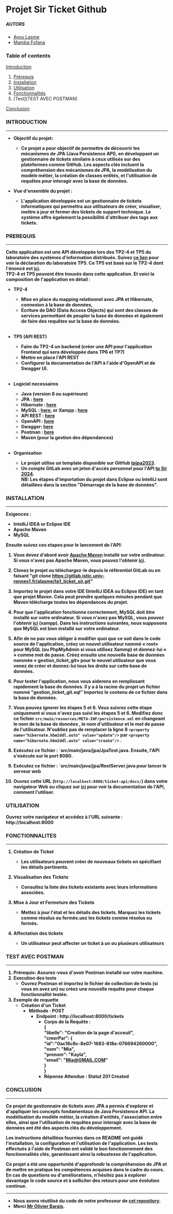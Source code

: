 # Projet Sir Ticket Github

##### AUTORS
* [Ayou Lasme](https://github.com/TodiBG)
* [Mamba Fofana](https://github.com/angecla)
  <br/>

### Table of contents
[Introduction](##INTRODUCTION)
1. [Prérequis](##PREREQUIS)
2. [Installation](##INSTALLATION)
3. [Utilisation](##UTILISATION)
4. [Fonctionnalités]()
5. [Test](TEST AVEC POSTMAN)

[Conclusion](##Conclusion)

### INTRODUCTION
***
* <b>Objectif du projet:<b/>
    * Ce projet a pour objectif de permettre de découvrir les mécanismes de JPA (Java Persistence API), en développant un gestionnaire de tickets similaire à ceux utilisés sur des plateformes comme GitHub. Les aspects clés incluent la compréhension des mécanismes de JPA, 
      la modélisation du modèle métier, la création de classes entités, et l'utilisation de requêtes pour interagir avec la base de données.
  
* <b>Vue d'ensemble du projet :<b/>
    * L'application développée est un gestionnaire de tickets informatiques qui permettra aux utilisateurs de créer, visualiser, mettre à jour et fermer des tickets de support technique. Le système offre également la possibilité d'attribuer des tags aux tickets.

### PREREQUIS
***
Cette application est une API développée lors des TP2-4 et TP5 du laboratoire des systèmes d'information distribués.
Suivez [ce lien](https://docs.google.com/document/d/1H3YU4agteIqMysxSWKxEWEqjpQs0kIVQa3gQQG27CXc/edit) pour voir la déclaration du laboratoire TP5. Ce TP5 est basé sur le TP2-4 dont l'énoncé est [ici](https://docs.google.com/document/d/1IfN_LvfZCZJIu4aNO3_2zpZqAsjObqWRd8Bs4sYtN1I/edit).
  <br> TP2-4 et TP5 peuvent être trouvés dans cette application. Et voici la composition de l'application en détail :
* <b>TP2-4<b/>
    * Mise en place du mapping relationnel avec JPA et Hibernate, connexion à la base de données,
    * Ecriture de DAO (Data Access Objects) qui sont des classes de services permettant de peupler la base de données et également de faire des requêtes sur la base de données.<br><br>

* TP5 (API REST) <br>
    * Faire du TP2-4 un backend (créer une API pour l'application Frontend qui sera développée dans TP6 et TP7)
    * Mettre en place l'API REST
    * Configurer la documentation de l'API à l'aide d'OpenAPI et de Swagger UI.<br><br>

* Logiciel necessaires
  * Java (version 8 ou supérieure)
  * JPA : [here](https://www.baeldung.com/learn-jpa-hibernate)
  * Hibernate : [here](https://hibernate.org/)
  * MySQL : [here](https://www.mysql.com/), or Xampp : [here](https://www.apachefriends.org/fr/index.html)
  * API REST :  [here](https://www.restapitutorial.com/)
  * OpenAPI : [here](https://www.openapis.org/)
  * Swagger: [here](https://swagger.io/docs/specification/about/)
  * Postman : [here](https://www.postman.com/)
  * Maven (pour la gestion des dépendances)<br><br>
  
* Organisation
  * Le projet utilise un template disponible sur GitHub [tpjpa2023](https://github.com/barais/tpjpa2023).
  * Un compte GitLab avec un jeton d'accès personnel pour l'API [tp Sir 2024](https://gitlab.istic.univ-rennes1.fr/alasme/tp1_ticket_sir.git).<br>
NB:  Les étapes d'importation du projet dans Eclipse ou IntelliJ sont détaillées dans la section "Démarrage de la base de données".

### INSTALLATION
***

Exigences :
- IntelliJ IDEA or Eclipse IDE
- Apache Maven
- MySQL

Ensuite suivez ces etapes pour le lancement de l'API:

1. Vous devez d’abord avoir [Apache Maven](https://maven.apache.org/) installé sur votre ordinateur. Si vous n'avez pas Apache Maven, vous pouvez l'obtenir [ici](https://maven.apache.org/).


2. Clonez le projet ou téléchargez-le depuis le référentiel GitLab ou en faisant "git clone https://gitlab.istic.univ-rennes1.fr/alasme/tp1_ticket_sir.git"


3. Importez le projet dans votre IDE (IntelliJ IDEA ou Eclipse IDE) en tant que projet Maven. Cela peut prendre quelques minutes pendant que Maven télécharge toutes les dépendances du projet.


4. Pour que l'application fonctionne correctement, MySQL doit être installé sur votre ordinateur. Si vous n'avez pas MySQL, vous pouvez l'obtenir [ici](https://www.apachefriends.org/fr/index.html) (xampp). Dans les instructions suivantes, nous supposons que MySQL est bien installé sur votre ordinateur.


5. Afin de ne pas vous obliger à modifier quoi que ce soit dans le code source de l'application, créez un nouvel utilisateur nommé « root» pour MySQL (ou PhpMyAdmin si vous utilisez Xammp) et donnez-lui « » comme mot de passe. Créez ensuite une nouvelle base de données nommée « gestion_ticket_git» pour le nouvel utilisateur que vous venez de créer et donnez-lui tous les droits sur cette base de données.


6. Pour tester l'application, nous vous aiderons en remplissant rapidement la base de données. Il y a à la racine du projet un fichier nommé "gestion_ticket_git.sql" Importez le contenu de ce fichier dans la base de données.


7. Vous pouvez ignorer les étapes 5 et 6. Vous suivrez cette étape uniquement si vous n'avez pas suivi les étapes 5 et 6. Modifiez donc ce fichier `src/main/resources/META-INF/persistence.xml` en changeant le nom de la base de données , le nom d'utilisateur et le mot de passe de l'utilisateur. N'oubliez pas de remplacer la ligne 8 `<property name="hibernate.hbm2ddl.auto" value="update"/>` par `<property name="hibernate.hbm2ddl.auto" value="create"/>` .


8. Exécutez ce fichier : `src/main/java/jpa/JpaTest.java. Ensuite, l'API s'exécute sur le port 8080.


9. Exécutez ce fichier : `src/main/java/jpa/RestServer.java pour lancer le serveur web


10. Ouvrez cette URL (`http://localhost:8000/ticket-api/docs/`) dans votre navigateur Web ou cliquez sur [ici](http://localhost:8000/ticket-api/docs/) pour voir la documentation de l'API, comment l'utiliser.


### UTILISATION

Ouvrez votre navigateur et accédez à l'URL suivante : http://localhost:8000

### FONCTIONNALITES
***

1. Création de Ticket
    * Les utilisateurs peuvent créer de nouveaux tickets en spécifiant les détails pertinents.

2. Visualisation des Tickets
    * Consultez la liste des tickets existants avec leurs informations associées.

3. Mise à Jour et Fermeture des Tickets
    * Mettez à jour l'état et les détails des tickets. Marquez les tickets comme résolus ou fermés.uez les tickets comme résolus ou fermés.
4. Affectation des tickets
   * Un utilisateur peut affecter un ticket à un ou plusieurs utilisateurs


### TEST AVEC POSTMAN
***

1. Prérequis: Assurez-vous d'avoir Postman installé sur votre machine.
2. Execution des tests
   * Ouvrez Postman et importez le fichier de collection de tests (si vous en avez un) ou créez une nouvelle requête pour chaque fonctionnalité testée.
3. Exemple de requette
   * Création d'un Ticket
     * Méthode : POST
       * Endpoint : http://localhost:8000/tickets
         * Corps de la Requête :<br>
           {<br>
               "libelle": "Creation de la page d'acceuil",<br>
               "creerPar": {<br>
                   "id":"0ac18c8c-8e07-1683-818e-076694260000",<br>
                   "nom": "Mia",<br>
                   "prenom": "Kayla",<br>
                   "email": "Mia@GMAIL.COM"<br>
               }<br>
           }
         * Réponse Attendue : Statut 201 Created
            

### CONCLUSION
***

Ce projet de gestionnaire de tickets avec JPA a permis d'explorer et d'appliquer les concepts fondamentaux de Java Persistence API. La modélisation du modèle métier, la création d'entités, l'association entre elles, ainsi que l'utilisation de requêtes pour interagir avec la base de données ont été des aspects clés du développement.

Les instructions détaillées fournies dans ce README ont guidé l'installation, la configuration et l'utilisation de l'application. Les tests effectués à l'aide de Postman ont validé le bon fonctionnement des fonctionnalités clés, garantissant ainsi la robustesse de l'application.

Ce projet a été une opportunité d'approfondir la compréhension de JPA et de mettre en pratique les compétences acquises dans le cadre du cours. En cas de questions ou d'améliorations, n'hésitez pas à explorer davantage le code source et à solliciter des retours pour une évolution continue.


***
* Nous avons réutilisé du code de notre professeur de [cet repository](https://github.com/barais/tpjpa2020).
* Merci [Mr Olivier Barais](https://github.com/barais).